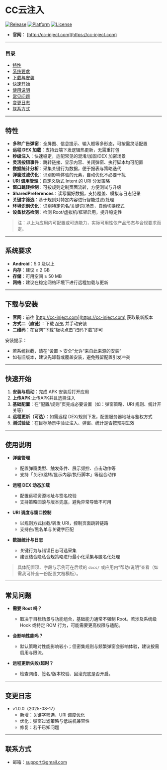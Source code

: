 # CC云注入
[![Release](https://img.shields.io/badge/release-v1.2.0-5b8cff)](./releases)
[![Platform](https://img.shields.io/badge/platform-Android-22d3ee)](#系统要求)
[![License](https://img.shields.io/badge/license-TBD-informational)](#许可证)

- **官网**： [http://cc-inject.com](https://cc-inject.com)  


---

### 目录
- [特性](#特性)
- [系统要求](#系统要求)
- [下载与安装](#下载与安装)
- [快速开始](#快速开始)
- [使用说明](#使用说明)
- [常见问题](#常见问题)
- [变更日志](#变更日志)
- [联系方式](#联系方式)

---

## 特性

- **多种广告弹窗**：全屏图、信息提示、输入框等多形态，可按需灵活配置
- **远程 DEX 加载**：支持云端下发逻辑热更新，无需重打包
- **秒级注入**：快速稳定，适配常见的混淆/加固/DEX 加密场景
- **灵活按钮事件**：跳转链接、显示内容、关闭弹窗、执行脚本均可配置
- **数据统计分析**：采集关键行为数据，便于报表与策略迭代
- **弹窗过滤优化**：识别影响体验的元素，自动优化不必要干扰
- **URI 调用管理**：自定义隐式 Intent 的 URI 分发策略
- **窗口跳转控制**：可按规则定制页面流转，方便测试与升级
- **SharedPreferences**：读写偏好数据，支持覆盖、模拟与日志记录
- **关键字筛选**：基于规则对特定内容进行智能过滤/处理
- **环境识别优化**：识别特定包名/关键词/场景，自动切换模式
- **设备状态检测**：检测 Root/虚拟机/框架启用，提升稳定性

> 注：以上为应用内可配置或可选能力，实际可用性依产品形态与合规要求而定。

---

## 系统要求

- **Android**：5.0 及以上
- **内存**：建议 ≥ 2 GB
- **存储**：可用空间 ≥ 50 MB
- **网络**：建议在稳定网络环境下进行远程加载与更新

---

## 下载与安装

- **官网**：前往 [http://cc-inject.com](https://cc-inject.com) 获取最新版本
- **方式二（直链）**：下载 [APK](https://your-cdn.example.com/cc-inject.apk) 并手动安装
- **二维码**：在官网“下载”板块点击“扫码下载”即可

安装提示：
- 若系统拦截，请在“设置 > 安全”允许“来自此来源的安装”
- 如有旧版本，建议先卸载或覆盖安装，避免残留配置引发冲突

---

## 快速开始

1. **安装与启动**：完成 APK 安装后打开应用
2. **上传APK**:上传APK并且选择注入
3. **基础配置**：在“配置/规则”页完成必要设置（如：弹窗策略、URI 规则、统计开关等）
4. **远程更新（可选）**：如需远程 DEX/规则下发，配置服务器地址与鉴权方式
5. **测试验证**：在目标场景中验证注入、弹窗、统计是否按预期生效

---

## 使用说明

- **弹窗管理**  
  - 配置弹窗类型、触发条件、展示频控、点击动作等  
  - 支持「关闭/跳转/显示内容/执行脚本」等组合动作

- **远程 DEX 动态加载**  
  - 配置远程资源地址与签名校验  
  - 支持策略回滚与版本兜底，避免异常导致不可用

- **URI 调度与窗口控制**  
  - 以规则方式拦截/转发 URI，控制页面跳转链路  
  - 支持白/黑名单与关键字匹配

- **数据统计与日志**  
  - 关键行为与错误日志可选采集  
  - 建议结合隐私合规策略进行最小化采集与匿名化处理

> 具体配置项、字段与示例可在后续的 `docs/` 或应用内“帮助/说明”查看（如需我可补全一份配置文档模板）。

---

## 常见问题

- **需要 Root 吗？**  
  - 取决于目标场景与功能组合，基础能力通常不强制 Root。若涉及系统级 Hook 或特定 ROM 行为，可能需要更高权限与适配。

- **会影响性能吗？**  
  - 默认策略对性能影响较小；但密集规则与频繁弹窗会影响体验，建议按需启用与限流。

- **远程更新失败/超时？**  
  - 检查网络、签名/版本校验、回滚兜底是否开启。

---

## 变更日志

- v1.0.0（2025-08-17）
  - 新增：关键字筛选、URI 调度优化
  - 优化：弹窗过滤策略与低端机兼容性
  - 修复：若干已知问题

---


## 联系方式

- 邮箱：support@gmail.com
